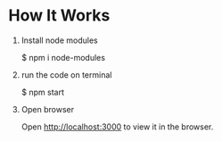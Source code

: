 # How It Works
1. Install node modules

    $ npm i node-modules

2. run the code on terminal

    $ npm start

3. Open browser

    Open [http://localhost:3000](http://localhost:3000) to view it in the browser.
